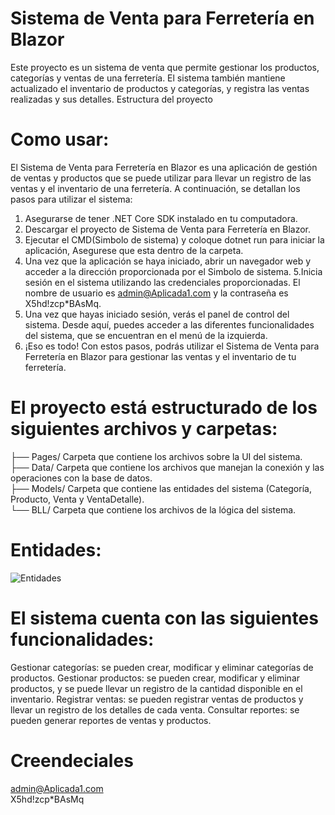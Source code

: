 # Sistema de Venta para Ferretería en Blazor
Este proyecto es un sistema de venta que permite gestionar los productos, categorías y ventas de una ferretería. El sistema también mantiene actualizado el inventario de productos y categorías, y registra las ventas realizadas y sus detalles.
Estructura del proyecto
# Como usar:
El Sistema de Venta para Ferretería en Blazor es una aplicación de gestión de ventas y productos que se puede utilizar para llevar un registro de las ventas y el inventario de una ferretería. A continuación, se detallan los pasos para utilizar el sistema:
1. Asegurarse de tener .NET Core SDK instalado en tu computadora.
2. Descargar el proyecto de Sistema de Venta para Ferretería en Blazor.
3. Ejecutar el CMD(Simbolo de sistema) y coloque dotnet run para iniciar la aplicación, Asegurese que esta dentro de la carpeta.
4. Una vez que la aplicación se haya iniciado, abrir un navegador web y acceder a la dirección proporcionada por el Simbolo de sistema.
5.Inicia sesión en el sistema utilizando las credenciales proporcionadas. El nombre de usuario es admin@Aplicada1.com y la contraseña es X5hd!zcp*BAsMq.
6. Una vez que hayas iniciado sesión, verás el panel de control del sistema. Desde aquí, puedes acceder a las diferentes funcionalidades del sistema, que se encuentran en el menú de la izquierda.
7. ¡Eso es todo! Con estos pasos, podrás utilizar el Sistema de Venta para Ferretería en Blazor para gestionar las ventas y el inventario de tu ferretería.

# El proyecto está estructurado de los siguientes archivos y carpetas:
├── Pages/               Carpeta que contiene los archivos sobre la UI del sistema. \
├── Data/                Carpeta que contiene los archivos que manejan la conexión y las operaciones con la base de datos. \
├── Models/              Carpeta que contiene las entidades del sistema (Categoría, Producto, Venta y VentaDetalle). \
└── BLL/                 Carpeta que contiene los archivos de la lógica del sistema.

# Entidades:
![Entidades](https://i.ibb.co/WcBGQrs/Screenshot-2023-04-04-231845.png)

# El sistema cuenta con las siguientes funcionalidades:
Gestionar categorías: se pueden crear, modificar y eliminar categorías de productos.
Gestionar productos: se pueden crear, modificar y eliminar productos, y se puede llevar un registro de la cantidad disponible en el inventario.
Registrar ventas: se pueden registrar ventas de productos y llevar un registro de los detalles de cada venta.
Consultar reportes: se pueden generar reportes de ventas y productos.
# Creendeciales
admin@Aplicada1.com \
X5hd!zcp*BAsMq
